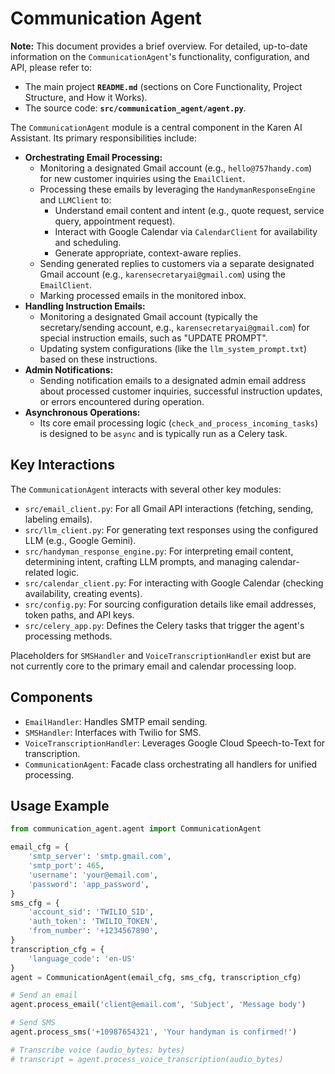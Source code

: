 # Communication Agent

**Note:** This document provides a brief overview. For detailed, up-to-date information on the `CommunicationAgent`'s functionality, configuration, and API, please refer to:
- The main project **`README.md`** (sections on Core Functionality, Project Structure, and How it Works).
- The source code: **`src/communication_agent/agent.py`**.

The `CommunicationAgent` module is a central component in the Karen AI Assistant. Its primary responsibilities include:

-   **Orchestrating Email Processing:**
    -   Monitoring a designated Gmail account (e.g., `hello@757handy.com`) for new customer inquiries using the `EmailClient`.
    -   Processing these emails by leveraging the `HandymanResponseEngine` and `LLMClient` to:
        -   Understand email content and intent (e.g., quote request, service query, appointment request).
        -   Interact with Google Calendar via `CalendarClient` for availability and scheduling.
        -   Generate appropriate, context-aware replies.
    -   Sending generated replies to customers via a separate designated Gmail account (e.g., `karensecretaryai@gmail.com`) using the `EmailClient`.
    -   Marking processed emails in the monitored inbox.
-   **Handling Instruction Emails:**
    -   Monitoring a designated Gmail account (typically the secretary/sending account, e.g., `karensecretaryai@gmail.com`) for special instruction emails, such as "UPDATE PROMPT".
    -   Updating system configurations (like the `llm_system_prompt.txt`) based on these instructions.
-   **Admin Notifications:**
    -   Sending notification emails to a designated admin email address about processed customer inquiries, successful instruction updates, or errors encountered during operation.
-   **Asynchronous Operations:**
    -   Its core email processing logic (`check_and_process_incoming_tasks`) is designed to be `async` and is typically run as a Celery task.

## Key Interactions

The `CommunicationAgent` interacts with several other key modules:

-   `src/email_client.py`: For all Gmail API interactions (fetching, sending, labeling emails).
-   `src/llm_client.py`: For generating text responses using the configured LLM (e.g., Google Gemini).
-   `src/handyman_response_engine.py`: For interpreting email content, determining intent, crafting LLM prompts, and managing calendar-related logic.
-   `src/calendar_client.py`: For interacting with Google Calendar (checking availability, creating events).
-   `src/config.py`: For sourcing configuration details like email addresses, token paths, and API keys.
-   `src/celery_app.py`: Defines the Celery tasks that trigger the agent's processing methods.

Placeholders for `SMSHandler` and `VoiceTranscriptionHandler` exist but are not currently core to the primary email and calendar processing loop.

## Components
- `EmailHandler`: Handles SMTP email sending.
- `SMSHandler`: Interfaces with Twilio for SMS.
- `VoiceTranscriptionHandler`: Leverages Google Cloud Speech-to-Text for transcription.
- `CommunicationAgent`: Facade class orchestrating all handlers for unified processing.

## Usage Example
```python
from communication_agent.agent import CommunicationAgent

email_cfg = {
    'smtp_server': 'smtp.gmail.com',
    'smtp_port': 465,
    'username': 'your@email.com',
    'password': 'app_password',
}
sms_cfg = {
    'account_sid': 'TWILIO_SID',
    'auth_token': 'TWILIO_TOKEN',
    'from_number': '+1234567890',
}
transcription_cfg = {
    'language_code': 'en-US'
}
agent = CommunicationAgent(email_cfg, sms_cfg, transcription_cfg)

# Send an email
agent.process_email('client@email.com', 'Subject', 'Message body')

# Send SMS
agent.process_sms('+10987654321', 'Your handyman is confirmed!')

# Transcribe voice (audio_bytes: bytes)
# transcript = agent.process_voice_transcription(audio_bytes)
```
